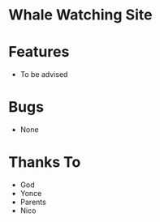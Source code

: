 # Whale Watching Site

# Features
- To be advised

# Bugs
- None

# Thanks To
- God
- Yonce
- Parents
- Nico